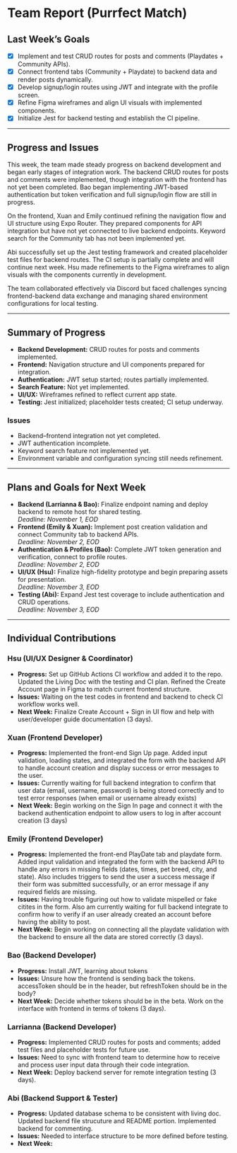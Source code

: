 # Team Report (Purrfect Match)

## Last Week’s Goals
- [x] Implement and test CRUD routes for posts and comments (Playdates + Community APIs).  
- [x] Connect frontend tabs (Community + Playdate) to backend data and render posts dynamically.  
- [x] Develop signup/login routes using JWT and integrate with the profile screen.   
- [x] Refine Figma wireframes and align UI visuals with implemented components.  
- [x] Initialize Jest for backend testing and establish the CI pipeline.  

---

## Progress and Issues
This week, the team made steady progress on backend development and began early stages of integration work. The backend CRUD routes for posts and comments were implemented, though integration with the frontend has not yet been completed. Bao began implementing JWT-based authentication but token verification and full signup/login flow are still in progress.  

On the frontend, Xuan and Emily continued refining the navigation flow and UI structure using Expo Router. They prepared components for API integration but have not yet connected to live backend endpoints. Keyword search for the Community tab has not been implemented yet.  

Abi successfully set up the Jest testing framework and created placeholder test files for backend routes. The CI setup is partially complete and will continue next week. Hsu made refinements to the Figma wireframes to align visuals with the components currently in development.  

The team collaborated effectively via Discord but faced challenges syncing frontend-backend data exchange and managing shared environment configurations for local testing. 

---

## Summary of Progress
- **Backend Development:** CRUD routes for posts and comments implemented.  
- **Frontend:** Navigation structure and UI components prepared for integration.  
- **Authentication:** JWT setup started; routes partially implemented.  
- **Search Feature:** Not yet implemented.  
- **UI/UX:** Wireframes refined to reflect current app state.  
- **Testing:** Jest initialized; placeholder tests created; CI setup underway.

### Issues 
- Backend–frontend integration not yet completed.  
- JWT authentication incomplete.  
- Keyword search feature not implemented yet.  
- Environment variable and configuration syncing still needs refinement.

---

## Plans and Goals for Next Week
- **Backend (Larrianna & Bao):** Finalize endpoint naming and deploy backend to remote host for shared testing.  
  _Deadline: November 1, EOD_  
- **Frontend (Emily & Xuan):** Implement post creation validation and connect Community tab to backend APIs.  
  _Deadline: November 2, EOD_  
- **Authentication & Profiles (Bao):** Complete JWT token generation and verification, connect to profile routes.  
  _Deadline: November 2, EOD_  
- **UI/UX (Hsu):** Finalize high-fidelity prototype and begin preparing assets for presentation.  
  _Deadline: November 3, EOD_  
- **Testing (Abi):** Expand Jest test coverage to include authentication and CRUD operations.  
  _Deadline: November 3, EOD_  

---

## Individual Contributions

### Hsu (UI/UX Designer & Coordinator)
- **Progress:** Set up GitHub Actions CI workflow and added it to the repo. Updated the Living Doc with the testing and CI plan. Refined the Create Account page in Figma to match current frontend structure.
- **Issues:** Waiting on the test codes in frontend and backend to check CI workflow works well.
- **Next Week:** Finalize Create Account + Sign in UI flow and help with user/developer guide documentation (3 days).

### Xuan (Frontend Developer)
- **Progress:** Implemented the front-end Sign Up page. Added input validation, loading states, and integrated the form with the backend API to handle account creation and display success or error messages to the user.
- **Issues:** Currently waiting for full backend integration to confirm that user data (email, username, password) is being stored correctly and to test error responses (when email or username already exists)
- **Next Week:** Begin working on the Sign In page and connect it with the backend authentication endpoint to allow users to log in after account creation (3 days)

### Emily (Frontend Developer)
- **Progress:** Implemented the front-end PlayDate tab and playdate form. Added input validation and integrated the form with the backend API to handle any errors in missing fields (dates, times, pet breed, city, and state). Also includes triggers to send the user a success message if their form was submitted successfully, or an error message if any required fields are missing.
- **Issues:** Having trouble figuring out how to validate mispelled or fake citites in the form. Also am currently waiting for full backend integrate to confirm how to verify if an user already created an account before having the ability to post. 
- **Next Week:** Begin working on connecting all the playdate validation with the backend to ensure all the data are stored correctly (3 days).

### Bao (Backend Developer)
- **Progress:** Install JWT, learning about tokens
- **Issues:** Unsure how the frontend is sending back the tokens. accessToken should be in the header, but refreshToken should be in the body?
- **Next Week:** Decide whether tokens should be in the beta. Work on the interface with frontend in terms of tokens (3 days).

### Larrianna (Backend Developer)
- **Progress:** Implemented CRUD routes for posts and comments; added test files and placeholder tests for future use.  
- **Issues:** Need to sync with frontend team to determine how to receive and process user input data through their code integration.  
- **Next Week:** Deploy backend server for remote integration testing (3 days).

### Abi (Backend Support & Tester)
- **Progress:** Updated database schema to be consistent with living doc. Updated backend file strucuture and README portion. Implemented backend for commenting. 
- **Issues:** Needed to interface structure to be more defined before testing. 
- **Next Week:** 
